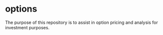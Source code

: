 # options
The purpose of this repository is to assist in option pricing and analysis for investment purposes.




